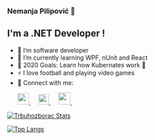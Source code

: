### Nemanja Pilipović 👋
## I'm a .NET Developer !
- 🔭 I’m software developer
- 🌱 I’m currently learning WPF, nUnit and React
- 🥅 2020 Goals: Learn how Kubernates work 🤣
- ⚡ I love football and playing video games
- 🔎  Connect with me: <p>
  <a href="https://www.linkedin.com/in/nemanja-pilipovic/">
    <img src="https://img.icons8.com/ios-filled/256/000000/linkedin.svg" width="26px"/>
  </a>
  &emsp;
  <a href="https://dev.to/trbuhozborac">
    <img src="https://camo.githubusercontent.com/6bc5e62e0bf5e21ab8054b731540529bbc8e01b3/68747470733a2f2f6432666c746978307632653073622e636c6f756466726f6e742e6e65742f6465762d62616467652e737667" width="24px"/>
  </a>
  &emsp;
    <a href= "https://www.instagram.com/trbuhozborac/">
    <img src="https://img.icons8.com/ios-glyphs/256/000000/instagram-new.svg" width="28px"/>
  </a>
  &emsp;
</p>

<p>
  <a href="https://github.com/Trbuhozborac" class="rich-diff-level-one">
    <img src="https://github-readme-stats.vercel.app/api?username=trbuhozborac&title_color=333&text_color=777" alt="Trbuhozborac Stats" >
  </a>
</p>

[![Top Langs](https://github-readme-stats.vercel.app/api/top-langs/?username=Trbuhozborac)](https://github.com/Trbuhozborac/)


